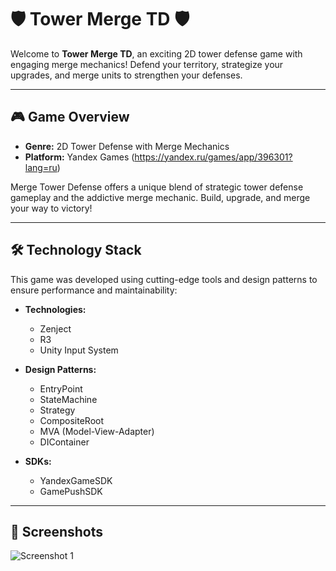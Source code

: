 # 🛡️ **Tower Merge TD** 🛡️

Welcome to **Tower Merge TD**, an exciting 2D tower defense game with engaging merge mechanics! Defend your territory, strategize your upgrades, and merge units to strengthen your defenses.

---

## 🎮 **Game Overview**

- **Genre:** 2D Tower Defense with Merge Mechanics  
- **Platform:** Yandex Games (https://yandex.ru/games/app/396301?lang=ru)

Merge Tower Defense offers a unique blend of strategic tower defense gameplay and the addictive merge mechanic. Build, upgrade, and merge your way to victory!

---

## 🛠️ **Technology Stack**

This game was developed using cutting-edge tools and design patterns to ensure performance and maintainability:

- **Technologies:**
  - Zenject
  - R3
  - Unity Input System

- **Design Patterns:**
  - EntryPoint
  - StateMachine
  - Strategy
  - CompositeRoot
  - MVA (Model-View-Adapter)
  - DIContainer

- **SDKs:**
   - YandexGameSDK
   - GamePushSDK
---

## 📸 **Screenshots**

![Screenshot 1](https://i.imgur.com/vbZ3YoO.png)

